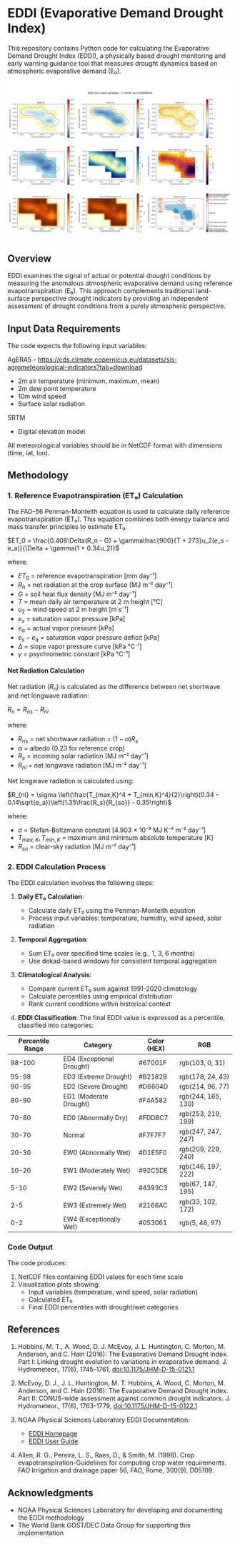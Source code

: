 # EDDI (Evaporative Demand Drought Index)

This repository contains Python code for calculating the Evaporative Demand Drought Index (EDDI), a physically based drought monitoring and early warning guidance tool that measures drought dynamics based on atmospheric evaporative demand (E₀).

![eddi](/images/idn_cli_agera5_eddi_1month_20000630.png)

## Overview

EDDI examines the signal of actual or potential drought conditions by measuring the anomalous atmospheric evaporative demand using reference evapotranspiration (E₀). This approach complements traditional land-surface perspective drought indicators by providing an independent assessment of drought conditions from a purely atmospheric perspective.

## Input Data Requirements

The code expects the following input variables:

AgERA5 - https://cds.climate.copernicus.eu/datasets/sis-agrometeorological-indicators?tab=download
- 2m air temperature (minimum, maximum, mean)
- 2m dew point temperature
- 10m wind speed
- Surface solar radiation

SRTM
- Digital elevation model

All meteorological variables should be in NetCDF format with dimensions (time, lat, lon).

## Methodology

### 1. Reference Evapotranspiration (ET₀) Calculation

The FAO-56 Penman-Monteith equation is used to calculate daily reference evapotranspiration (ET₀). This equation combines both energy balance and mass transfer principles to estimate ET₀:

$ET_0 = \frac{0.408\Delta(R_n - G) + \gamma\frac{900}{T + 273}u_2(e_s - e_a)}{\Delta + \gamma(1 + 0.34u_2)}$

where:
- $ET_0$ = reference evapotranspiration [mm day⁻¹]
- $R_n$ = net radiation at the crop surface [MJ m⁻² day⁻¹]
- $G$ = soil heat flux density [MJ m⁻² day⁻¹]
- $T$ = mean daily air temperature at 2 m height [°C]
- $u_2$ = wind speed at 2 m height [m s⁻¹]
- $e_s$ = saturation vapor pressure [kPa]
- $e_a$ = actual vapor pressure [kPa]
- $e_s - e_a$ = saturation vapor pressure deficit [kPa]
- $\Delta$ = slope vapor pressure curve [kPa °C⁻¹]
- $\gamma$ = psychrometric constant [kPa °C⁻¹]

#### Net Radiation Calculation

Net radiation ($R_n$) is calculated as the difference between net shortwave and net longwave radiation:

$R_n = R_{ns} - R_{nl}$

where:
- $R_{ns}$ = net shortwave radiation = $(1 - \alpha)R_s$
- $\alpha$ = albedo (0.23 for reference crop)
- $R_s$ = incoming solar radiation [MJ m⁻² day⁻¹]
- $R_{nl}$ = net longwave radiation [MJ m⁻² day⁻¹]

Net longwave radiation is calculated using:

$R_{nl} = \sigma \left(\frac{T_{max,K}^4 + T_{min,K}^4}{2}\right)(0.34 - 0.14\sqrt{e_a})\left(1.35\frac{R_s}{R_{so}} - 0.35\right)$

where:
- $\sigma$ = Stefan-Boltzmann constant [4.903 × 10⁻⁹ MJ K⁻⁴ m⁻² day⁻¹]
- $T_{max,K}, T_{min,K}$ = maximum and minimum absolute temperature [K]
- $R_{so}$ = clear-sky radiation [MJ m⁻² day⁻¹]

### 2. EDDI Calculation Process

The EDDI calculation involves the following steps:

1. **Daily ET₀ Calculation**:
   - Calculate daily ET₀ using the Penman-Monteith equation
   - Process input variables: temperature, humidity, wind speed, solar radiation

2. **Temporal Aggregation**:
   - Sum ET₀ over specified time scales (e.g., 1, 3, 6 months)
   - Use dekad-based windows for consistent temporal aggregation

3. **Climatological Analysis**:
   - Compare current ET₀ sum against 1991-2020 climatology
   - Calculate percentiles using empirical distribution
   - Rank current conditions within historical context

4. **EDDI Classification**:
   The final EDDI value is expressed as a percentile, classified into categories:

| Percentile Range | Category | Color (HEX) | RGB |
|-----------------|----------|-------------|-----|
| 98-100 | ED4 (Exceptional Drought) | #67001F | rgb(103, 0, 31) |
| 95-98  | ED3 (Extreme Drought)     | #B2182B | rgb(178, 24, 43) |
| 90-95  | ED2 (Severe Drought)      | #D6604D | rgb(214, 96, 77) |
| 80-90  | ED1 (Moderate Drought)    | #F4A582 | rgb(244, 165, 130) |
| 70-80  | ED0 (Abnormally Dry)      | #FDDBC7 | rgb(253, 219, 199) |
| 30-70  | Normal                    | #F7F7F7 | rgb(247, 247, 247) |
| 20-30  | EW0 (Abnormally Wet)      | #D1E5F0 | rgb(209, 229, 240) |
| 10-20  | EW1 (Moderately Wet)      | #92C5DE | rgb(146, 197, 222) |
| 5-10   | EW2 (Severely Wet)        | #4393C3 | rgb(67, 147, 195) |
| 2-5    | EW3 (Extremely Wet)       | #2166AC | rgb(33, 102, 172) |
| 0-2    | EW4 (Exceptionally Wet)   | #053061 | rgb(5, 48, 97) |

### Code Output

The code produces:
1. NetCDF files containing EDDI values for each time scale
2. Visualization plots showing:
   - Input variables (temperature, wind speed, solar radiation)
   - Calculated ET₀
   - Final EDDI percentiles with drought/wet categories

## References

1. Hobbins, M. T., A. Wood, D. J. McEvoy, J. L. Huntington, C. Morton, M. Anderson, and C. Hain (2016): The Evaporative Demand Drought Index. Part I: Linking drought evolution to variations in evaporative demand. J. Hydrometeor., 17(6), 1745-1761, [doi:10.1175/JHM-D-15-0121.1](https://doi.org/10.1175/JHM-D-15-0121.1)

2. McEvoy, D. J., J. L. Huntington, M. T. Hobbins, A. Wood, C. Morton, M. Anderson, and C. Hain (2016): The Evaporative Demand Drought Index. Part II: CONUS-wide assessment against common drought indicators. J. Hydrometeor., 17(6), 1763-1779, [doi:10.1175/JHM-D-15-0122.1](https://doi.org/10.1175/JHM-D-15-0122.1)

3. NOAA Physical Sciences Laboratory EDDI Documentation:
   - [EDDI Homepage](https://psl.noaa.gov/eddi/)
   - [EDDI User Guide](https://psl.noaa.gov/eddi/documentation.html)

4. Allen, R. G., Pereira, L. S., Raes, D., & Smith, M. (1998). Crop evapotranspiration-Guidelines for computing crop water requirements. FAO Irrigation and drainage paper 56, FAO, Rome, 300(9), D05109.

## Acknowledgments

- NOAA Physical Sciences Laboratory for developing and documenting the EDDI methodology
- The World Bank GOST/DEC Data Group for supporting this implementation